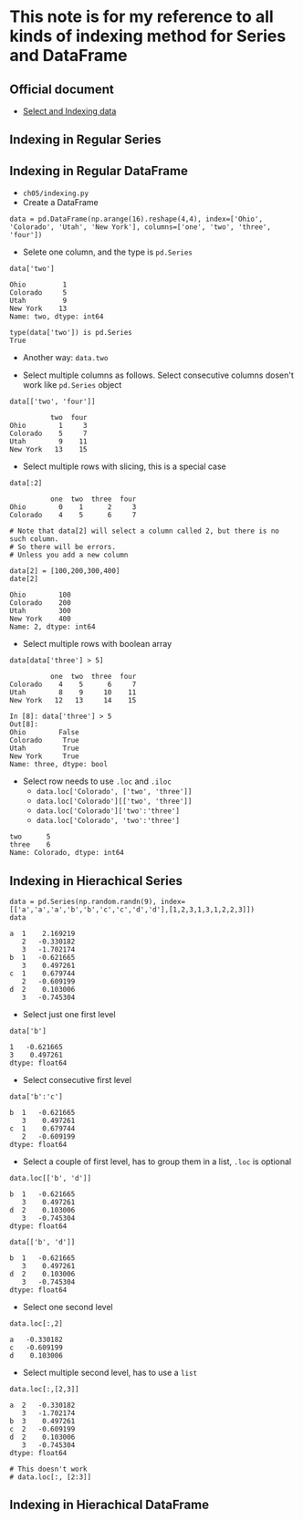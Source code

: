 # This note is for my reference to all kinds of indexing method for Series and DataFrame

## Official document

* [Select and Indexing data](https://pandas.pydata.org/pandas-docs/stable/user_guide/indexing.html)

## Indexing in Regular Series

## Indexing in Regular DataFrame

* `ch05/indexing.py`
* Create a DataFrame

```
data = pd.DataFrame(np.arange(16).reshape(4,4), index=['Ohio', 'Colorado', 'Utah', 'New York'], columns=['one', 'two', 'three', 'four'])
```

* Selete one column, and the type is `pd.Series`

```
data['two']

Ohio         1
Colorado     5
Utah         9
New York    13
Name: two, dtype: int64

type(data['two']) is pd.Series
True
```

* Another way: `data.two`

* Select multiple columns as follows. Select consecutive columns dosen't work like `pd.Series` object

```
data[['two', 'four']]

          two  four
Ohio        1     3
Colorado    5     7
Utah        9    11
New York   13    15

```

* Select multiple rows with slicing, this is a special case

```
data[:2]

          one  two  three  four
Ohio        0    1      2     3
Colorado    4    5      6     7

# Note that data[2] will select a column called 2, but there is no such column.
# So there will be errors.
# Unless you add a new column

data[2] = [100,200,300,400]
date[2]

Ohio        100
Colorado    200
Utah        300
New York    400
Name: 2, dtype: int64
```

* Select multiple rows with boolean array

```
data[data['three'] > 5]

          one  two  three  four
Colorado    4    5      6     7
Utah        8    9     10    11
New York   12   13     14    15

In [8]: data['three'] > 5
Out[8]:
Ohio        False
Colorado     True
Utah         True
New York     True
Name: three, dtype: bool
```

* Select row needs to use `.loc` and `.iloc`
    * `data.loc['Colorado', ['two', 'three']]`
    * `data.loc['Colorado'][['two', 'three']]`
    * `data.loc['Colorado']['two':'three']`
    * `data.loc['Colorado', 'two':'three']`

```
two      5
three    6
Name: Colorado, dtype: int64
```

## Indexing in Hierachical Series

```
data = pd.Series(np.random.randn(9), index=[['a','a','a','b','b','c','c','d','d'],[1,2,3,1,3,1,2,2,3]])
data

a  1    2.169219
   2   -0.330182
   3   -1.702174
b  1   -0.621665
   3    0.497261
c  1    0.679744
   2   -0.609199
d  2    0.103006
   3   -0.745304
```

* Select just one first level

```
data['b']

1   -0.621665
3    0.497261
dtype: float64
```

* Select consecutive first level

```
data['b':'c']

b  1   -0.621665
   3    0.497261
c  1    0.679744
   2   -0.609199
dtype: float64
```

* Select a couple of first level, has to group them in a list, `.loc` is optional

```
data.loc[['b', 'd']]

b  1   -0.621665
   3    0.497261
d  2    0.103006
   3   -0.745304
dtype: float64

data[['b', 'd']]

b  1   -0.621665
   3    0.497261
d  2    0.103006
   3   -0.745304
dtype: float64
```

* Select one second level

```
data.loc[:,2]

a   -0.330182
c   -0.609199
d    0.103006
```

* Select multiple second level, has to use a `list`

```
data.loc[:,[2,3]]

a  2   -0.330182
   3   -1.702174
b  3    0.497261
c  2   -0.609199
d  2    0.103006
   3   -0.745304
dtype: float64

# This doesn't work
# data.loc[:, [2:3]]
```

## Indexing in Hierachical DataFrame

